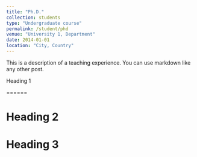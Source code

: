 ```yaml
---
title: "Ph.D."
collection: students
type: "Undergraduate course"
permalink: /student/phd
venue: "University 1, Department"
date: 2014-01-01
location: "City, Country"
---
```


This is a description of a teaching experience. You can use markdown like any other post.

Heading 1

======

Heading 2
======

Heading 3
======